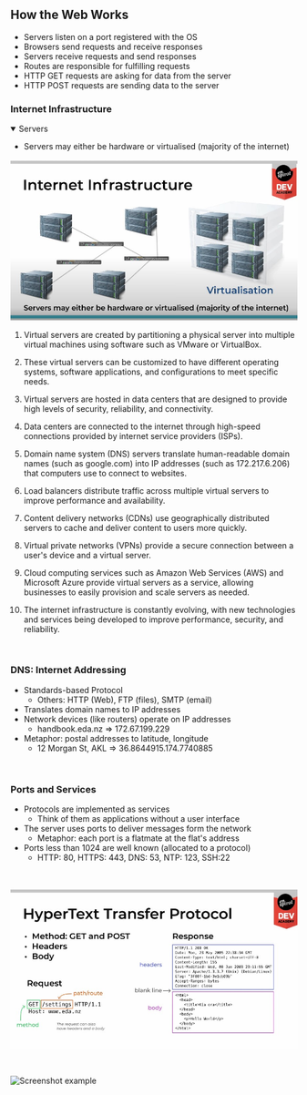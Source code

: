 ## How the Web Works

- Servers listen on a port registered with the OS
- Browsers send requests and receive responses
- Servers receive requests and send responses
- Routes are responsible for fulfilling requests
- HTTP GET requests are asking for data from the server
- HTTP POST requests are sending data to the server

### Internet Infrastructure

<details open>

  <summary>Servers</summary>

  - Servers may either be hardware or virtualised (majority of the internet)

  ![Screenshot example](./images/servers.jpg)

  1. Virtual servers are created by partitioning a physical server into multiple virtual machines using software such as VMware or VirtualBox.

  2. These virtual servers can be customized to have different operating systems, software applications, and configurations to meet specific needs.

  3. Virtual servers are hosted in data centers that are designed to provide high levels of security, reliability, and connectivity.

  4. Data centers are connected to the internet through high-speed connections provided by internet service providers (ISPs).

  5. Domain name system (DNS) servers translate human-readable domain names (such as google.com) into IP addresses (such as 172.217.6.206) that computers use to connect to websites.

  6. Load balancers distribute traffic across multiple virtual servers to improve performance and availability.

  7. Content delivery networks (CDNs) use geographically distributed servers to cache and deliver content to users more quickly.

  8. Virtual private networks (VPNs) provide a secure connection between a user's device and a virtual server.

  9. Cloud computing services such as Amazon Web Services (AWS) and Microsoft Azure provide virtual servers as a service, allowing businesses to easily provision and scale servers as needed.

  10. The internet infrastructure is constantly evolving, with new technologies and services being developed to improve performance, security, and reliability.

</details>

<br />

### DNS: Internet Addressing

- Standards-based Protocol
  - Others: HTTP (Web), FTP (files), SMTP (email)
- Translates domain names to IP addresses
- Network devices (like routers) operate on IP addresses
  - handbook.eda.nz => 172.67.199.229
- Metaphor: postal addresses to latitude, longitude
  - 12 Morgan St, AKL => 36.8644915.174.7740885

<br />

### Ports and Services

- Protocols are implemented as services
  - Think of them as applications without a user interface
- The server uses ports to deliver messages form the network
  - Metaphor: each port is a flatmate at the flat's address
- Ports less than 1024 are well known (allocated to a protocol)
  - HTTP: 80, HTTPS: 443, DNS: 53, NTP: 123, SSH:22

<br />

 ![Screenshot example](./images/HTTP.jpg)

 <br />

![Screenshot example](./images/client-server-interaction)


